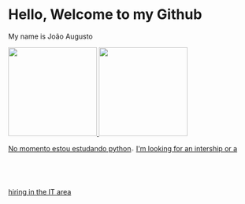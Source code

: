 <h1>Hello, Welcome to my Github</h1>
<p>My name is João Augusto</p>
<div>
<a href="https://github.com/afonso412">
<img height="180em" src="https://github-readme-stats.vercel.app/api/top-langs/?username=afonso412&layout=compact&langs_count=7&theme=dracula"/>
<img height="180em" src="https://github-readme-stats.vercel.app/api?username=afonso412&show_icons=true&theme=dracula&include_all_commits=true&count_private=true"/>
</div>
<p>No momento estou estudando python<img width="2%" src="https://cdn-icons-png.flaticon.com/512/5968/5968350.png".<br>I'm looking for an intership or a hiring in the IT area</p>

